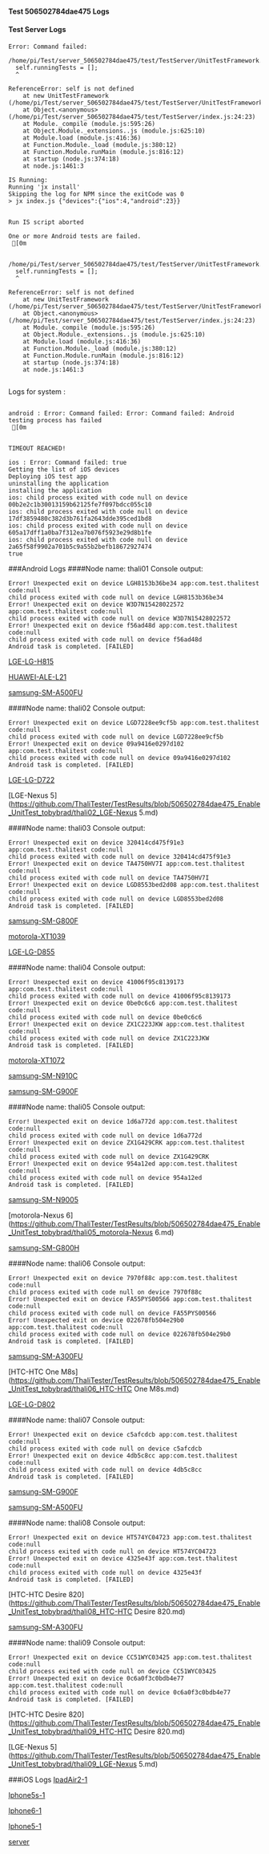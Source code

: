 #### Test 506502784dae475 Logs

#### Test Server Logs
```
Error: Command failed: 

/home/pi/Test/server_506502784dae475/test/TestServer/UnitTestFramework.js:13
  self.runningTests = [];
  ^

ReferenceError: self is not defined
    at new UnitTestFramework (/home/pi/Test/server_506502784dae475/test/TestServer/UnitTestFramework.js:13:3)
    at Object.<anonymous> (/home/pi/Test/server_506502784dae475/test/TestServer/index.js:24:23)
    at Module._compile (module.js:595:26)
    at Object.Module._extensions..js (module.js:625:10)
    at Module.load (module.js:416:36)
    at Function.Module._load (module.js:380:12)
    at Function.Module.runMain (module.js:816:12)
    at startup (node.js:374:18)
    at node.js:1461:3

IS Running:
Running 'jx install'
Skipping the log for NPM since the exitCode was 0
> jx index.js {"devices":{"ios":4,"android":23}}

 
Run IS script aborted
 
One or more Android tests are failed.
 [0m


/home/pi/Test/server_506502784dae475/test/TestServer/UnitTestFramework.js:13
  self.runningTests = [];
  ^

ReferenceError: self is not defined
    at new UnitTestFramework (/home/pi/Test/server_506502784dae475/test/TestServer/UnitTestFramework.js:13:3)
    at Object.<anonymous> (/home/pi/Test/server_506502784dae475/test/TestServer/index.js:24:23)
    at Module._compile (module.js:595:26)
    at Object.Module._extensions..js (module.js:625:10)
    at Module.load (module.js:416:36)
    at Function.Module._load (module.js:380:12)
    at Function.Module.runMain (module.js:816:12)
    at startup (node.js:374:18)
    at node.js:1461:3


```


Logs for system : 
```

android : Error: Command failed: Error: Command failed: Android testing process has failed
 [0m


TIMEOUT REACHED!

ios : Error: Command failed: true
Getting the list of iOS devices 
Deploying iOS test app 
uninstalling the application 
installing the application 
ios: child process exited with code null on device 00b2e2c1b30013159b62125fe7f097bdcc055c10 
ios: child process exited with code null on device 17df3859480c382d3b761fa2643dde395ced1bd8 
ios: child process exited with code null on device 605a17dff1a0ba7f312ea7b076f5923e29d8b1fe 
ios: child process exited with code null on device 2a65f58f9902a701b5c9a55b2befb18672927474 
true

```
###Android Logs
####Node name: thali01
Console output:
```
Error! Unexpected exit on device LGH8153b36be34 app:com.test.thalitest code:null 
child process exited with code null on device LGH8153b36be34 
Error! Unexpected exit on device W3D7N15428022572 app:com.test.thalitest code:null 
child process exited with code null on device W3D7N15428022572 
Error! Unexpected exit on device f56ad48d app:com.test.thalitest code:null 
child process exited with code null on device f56ad48d 
Android task is completed. [FAILED]
```
[LGE-LG-H815](https://github.com/ThaliTester/TestResults/blob/506502784dae475_Enable_UnitTest_tobybrad/thali01_LGE-LG-H815.md)

[HUAWEI-ALE-L21](https://github.com/ThaliTester/TestResults/blob/506502784dae475_Enable_UnitTest_tobybrad/thali01_HUAWEI-ALE-L21.md)

[samsung-SM-A500FU](https://github.com/ThaliTester/TestResults/blob/506502784dae475_Enable_UnitTest_tobybrad/thali01_samsung-SM-A500FU.md)

####Node name: thali02
Console output:
```
Error! Unexpected exit on device LGD7228ee9cf5b app:com.test.thalitest code:null 
child process exited with code null on device LGD7228ee9cf5b 
Error! Unexpected exit on device 09a9416e0297d102 app:com.test.thalitest code:null 
child process exited with code null on device 09a9416e0297d102 
Android task is completed. [FAILED]
```
[LGE-LG-D722](https://github.com/ThaliTester/TestResults/blob/506502784dae475_Enable_UnitTest_tobybrad/thali02_LGE-LG-D722.md)

[LGE-Nexus 5](https://github.com/ThaliTester/TestResults/blob/506502784dae475_Enable_UnitTest_tobybrad/thali02_LGE-Nexus 5.md)

####Node name: thali03
Console output:
```
Error! Unexpected exit on device 320414cd475f91e3 app:com.test.thalitest code:null 
child process exited with code null on device 320414cd475f91e3 
Error! Unexpected exit on device TA4750HV7I app:com.test.thalitest code:null 
child process exited with code null on device TA4750HV7I 
Error! Unexpected exit on device LGD8553bed2d08 app:com.test.thalitest code:null 
child process exited with code null on device LGD8553bed2d08 
Android task is completed. [FAILED]
```
[samsung-SM-G800F](https://github.com/ThaliTester/TestResults/blob/506502784dae475_Enable_UnitTest_tobybrad/thali03_samsung-SM-G800F.md)

[motorola-XT1039](https://github.com/ThaliTester/TestResults/blob/506502784dae475_Enable_UnitTest_tobybrad/thali03_motorola-XT1039.md)

[LGE-LG-D855](https://github.com/ThaliTester/TestResults/blob/506502784dae475_Enable_UnitTest_tobybrad/thali03_LGE-LG-D855.md)

####Node name: thali04
Console output:
```
Error! Unexpected exit on device 41006f95c8139173 app:com.test.thalitest code:null 
child process exited with code null on device 41006f95c8139173 
Error! Unexpected exit on device 0be0c6c6 app:com.test.thalitest code:null 
child process exited with code null on device 0be0c6c6 
Error! Unexpected exit on device ZX1C223JKW app:com.test.thalitest code:null 
child process exited with code null on device ZX1C223JKW 
Android task is completed. [FAILED]
```
[motorola-XT1072](https://github.com/ThaliTester/TestResults/blob/506502784dae475_Enable_UnitTest_tobybrad/thali04_motorola-XT1072.md)

[samsung-SM-N910C](https://github.com/ThaliTester/TestResults/blob/506502784dae475_Enable_UnitTest_tobybrad/thali04_samsung-SM-N910C.md)

[samsung-SM-G900F](https://github.com/ThaliTester/TestResults/blob/506502784dae475_Enable_UnitTest_tobybrad/thali04_samsung-SM-G900F.md)

####Node name: thali05
Console output:
```
Error! Unexpected exit on device 1d6a772d app:com.test.thalitest code:null 
child process exited with code null on device 1d6a772d 
Error! Unexpected exit on device ZX1G429CRK app:com.test.thalitest code:null 
child process exited with code null on device ZX1G429CRK 
Error! Unexpected exit on device 954a12ed app:com.test.thalitest code:null 
child process exited with code null on device 954a12ed 
Android task is completed. [FAILED]
```
[samsung-SM-N9005](https://github.com/ThaliTester/TestResults/blob/506502784dae475_Enable_UnitTest_tobybrad/thali05_samsung-SM-N9005.md)

[motorola-Nexus 6](https://github.com/ThaliTester/TestResults/blob/506502784dae475_Enable_UnitTest_tobybrad/thali05_motorola-Nexus 6.md)

[samsung-SM-G800H](https://github.com/ThaliTester/TestResults/blob/506502784dae475_Enable_UnitTest_tobybrad/thali05_samsung-SM-G800H.md)

####Node name: thali06
Console output:
```
Error! Unexpected exit on device 7970f88c app:com.test.thalitest code:null 
child process exited with code null on device 7970f88c 
Error! Unexpected exit on device FA55PYS00566 app:com.test.thalitest code:null 
child process exited with code null on device FA55PYS00566 
Error! Unexpected exit on device 022678fb504e29b0 app:com.test.thalitest code:null 
child process exited with code null on device 022678fb504e29b0 
Android task is completed. [FAILED]
```
[samsung-SM-A300FU](https://github.com/ThaliTester/TestResults/blob/506502784dae475_Enable_UnitTest_tobybrad/thali06_samsung-SM-A300FU.md)

[HTC-HTC One M8s](https://github.com/ThaliTester/TestResults/blob/506502784dae475_Enable_UnitTest_tobybrad/thali06_HTC-HTC One M8s.md)

[LGE-LG-D802](https://github.com/ThaliTester/TestResults/blob/506502784dae475_Enable_UnitTest_tobybrad/thali06_LGE-LG-D802.md)

####Node name: thali07
Console output:
```
Error! Unexpected exit on device c5afcdcb app:com.test.thalitest code:null 
child process exited with code null on device c5afcdcb 
Error! Unexpected exit on device 4db5c8cc app:com.test.thalitest code:null 
child process exited with code null on device 4db5c8cc 
Android task is completed. [FAILED]
```
[samsung-SM-G900F](https://github.com/ThaliTester/TestResults/blob/506502784dae475_Enable_UnitTest_tobybrad/thali07_samsung-SM-G900F.md)

[samsung-SM-A500FU](https://github.com/ThaliTester/TestResults/blob/506502784dae475_Enable_UnitTest_tobybrad/thali07_samsung-SM-A500FU.md)

####Node name: thali08
Console output:
```
Error! Unexpected exit on device HT574YC04723 app:com.test.thalitest code:null 
child process exited with code null on device HT574YC04723 
Error! Unexpected exit on device 4325e43f app:com.test.thalitest code:null 
child process exited with code null on device 4325e43f 
Android task is completed. [FAILED]
```
[HTC-HTC Desire 820](https://github.com/ThaliTester/TestResults/blob/506502784dae475_Enable_UnitTest_tobybrad/thali08_HTC-HTC Desire 820.md)

[samsung-SM-A300FU](https://github.com/ThaliTester/TestResults/blob/506502784dae475_Enable_UnitTest_tobybrad/thali08_samsung-SM-A300FU.md)

####Node name: thali09
Console output:
```
Error! Unexpected exit on device CC51WYC03425 app:com.test.thalitest code:null 
child process exited with code null on device CC51WYC03425 
Error! Unexpected exit on device 0c6a0f3c0bdb4e77 app:com.test.thalitest code:null 
child process exited with code null on device 0c6a0f3c0bdb4e77 
Android task is completed. [FAILED]
```
[HTC-HTC Desire 820](https://github.com/ThaliTester/TestResults/blob/506502784dae475_Enable_UnitTest_tobybrad/thali09_HTC-HTC Desire 820.md)

[LGE-Nexus 5](https://github.com/ThaliTester/TestResults/blob/506502784dae475_Enable_UnitTest_tobybrad/thali09_LGE-Nexus 5.md)


###iOS Logs
[IpadAir2-1](https://github.com/ThaliTester/TestResults/blob/506502784dae475_Enable_UnitTest_tobybrad/iOS_IpadAir2-1.md)

[Iphone5s-1](https://github.com/ThaliTester/TestResults/blob/506502784dae475_Enable_UnitTest_tobybrad/iOS_Iphone5s-1.md)

[Iphone6-1](https://github.com/ThaliTester/TestResults/blob/506502784dae475_Enable_UnitTest_tobybrad/iOS_Iphone6-1.md)

[Iphone5-1](https://github.com/ThaliTester/TestResults/blob/506502784dae475_Enable_UnitTest_tobybrad/iOS_Iphone5-1.md)

[server](https://github.com/ThaliTester/TestResults/blob/506502784dae475_Enable_UnitTest_tobybrad/iOS_server.md)




